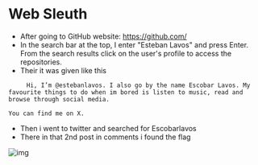 # Web Sleuth

- After going to GitHub website: https://github.com/
- In the search bar at the top,  I enter "Esteban Lavos" and press Enter.
From the search results click on the user's profile to access the repositories.
- Their it was given like this
```
     Hi, I’m @estebanlavos. I also go by the name Escobar Lavos. My favourite things to do when im bored is listen to music, read and browse through social media.

You can find me on X.
```
- Then i went to twitter and searched for Escobarlavos
- There in that 2nd post in comments i found the flag

![img](https://github.com/Sreehithavarma23/wired-ctf/blob/main/screenshots/Screenshot%20from%202023-08-28%2015-35-04.png)
